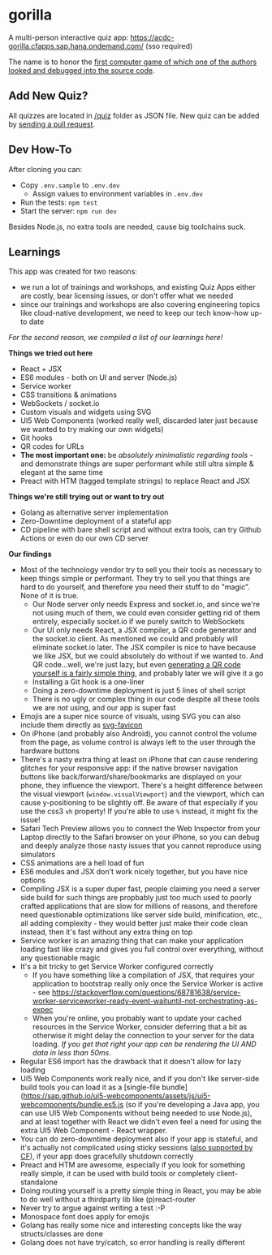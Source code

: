 # gorilla

A multi-person interactive quiz app: https://acdc-gorilla.cfapps.sap.hana.ondemand.com/ (sso required)

The name is to honor the [first computer game of which one of the authors looked and debugged into the source code](https://archive.org/details/GorillasQbasic).

## Add New Quiz?

All quizzes are located in [/quiz](https://github.tools.sap/acdc/gorilla/tree/master/quiz) folder as JSON file. New quiz can be added by [sending a pull request](https://github.tools.sap/acdc/gorilla/new/master/quiz). 

## Dev How-To

After cloning you can:
- Copy `.env.sample` to `.env.dev`
  - Assign values to environment variables in `.env.dev`
- Run the tests: `npm test`
- Start the server: `npm run dev`

Besides Node.js, no extra tools are needed, cause big toolchains suck.

## Learnings

This app was created for two reasons:
- we run a lot of trainings and workshops, and existing Quiz Apps either are costly, bear licensing issues, or don't offer what we needed
- since our trainings and workshops are also covering engineering topics like cloud-native development, we need to keep our tech know-how up-to date

_For the second reason, we compiled a list of our learnings here!_

**Things we tried out here**
- React + JSX
- ES6 modules - both on UI and server (Node.js)
- Service worker
- CSS transitions & animations
- WebSockets / socket.io
- Custom visuals and widgets using SVG
- UI5 Web Components (worked really well, discarded later just because we wanted to try making our own widgets)
- Git hooks
- QR codes for URLs
- **The most important one:** be _absolutely minimalistic regarding tools_ - and demonstrate things are super performant while still ultra simple & elegant at the same time
- Preact with HTM (tagged template strings) to replace React and JSX

**Things we're still trying out or want to try out**
- Golang as alternative server implementation
- Zero-Downtime deployment of a stateful app
- CD pipeline with bare shell script and without extra tools, can try Github Actions or even do our own CD server

**Our findings**
- Most of the technology vendor try to sell you their tools as necessary to keep things simple or performant. They try to sell you that things are hard to do yourself, and therefore you need their stuff to do "magic". None of it is true.
  - Our Node server only needs Express and socket.io, and since we're not using much of them, we could even consider getting rid of them entirely, especially socket.io if we purely switch to WebSockets
  - Our UI only needs React, a JSX compiler, a QR code generator and the socket.io client. As mentioned we could and probably will eliminate socket.io later. The JSX compiler is nice to have because we like JSX, but we could absolutely do without if we wanted to. And QR code...well, we're just lazy, but even [generating a QR code yourself is a fairly simple thing](https://medium.com/@facucarbonel_97514/how-to-create-a-qr-generator-using-javascript-4b5ce1b6ec27), and probably later we will give it a go
  - Installing a Git hook is a one-liner
  - Doing a zero-downtime deployment is just 5 lines of shell script
  - There is no ugly or complex thing in our code despite all these tools we are _not_ using, and our app is super fast
- Emojis are a super nice source of visuals, using SVG you can also include them directly as [svg-favicon](public/favicon.svg)
- On iPhone (and probably also Android), you cannot control the volume from the page, as volume control is always left to the user through the hardware buttons
- There's a nasty extra thing at least on iPhone that can cause rendering glitches for your responsive app: if the native browser navigation buttons like back/forward/share/bookmarks are displayed on your phone, they influence the viewport. There's a height difference between the visual viewport (`window.visualViewport`) and the viewport, which can cause y-positioning to be slightly off. Be aware of that especially if you use the css3 `vh` property! If you're able to use `%` instead, it might fix the issue!
- Safari Tech Preview allows you to connect the Web Inspector from your Laptop directly to the Safari browser on your iPhone, so you can debug and deeply analyze those nasty issues that you cannot reproduce using simulators
- CSS animations are a hell load of fun
- ES6 modules and JSX don't work nicely together, but you have nice options
- Compiling JSX is a super duper fast, people claiming you need a server side build for such things are propbably just too much used to poorly crafted applications that are slow for millions of reasons, and therefore need questionable optimizations like server side build, minification, etc., all adding complexity - they would better just make their code clean instead, then it's fast without any extra thing on top
- Service worker is an amazing thing that can make your application loading fast like crazy and gives you full control over everything, without any questionable magic
- It's a bit tricky to get Service Worker configured correctly
  - If you have something like a compilation of JSX, that requires your application to bootstrap really only once the Service Worker is active - see https://stackoverflow.com/questions/68781638/service-worker-serviceworker-ready-event-waituntil-not-orchestrating-as-expec
  - When you're online, you probably want to update your cached resources in the Service Worker, consider deferring that a bit as otherwise it might delay the connection to your server for the data loading. _If you get that right your app can be rendering the UI AND data in less than 50ms_.
- Regular ES6 import has the drawback that it doesn't allow for lazy loading
- UI5 Web Components work really nice, and if you don't like server-side build tools you can load it as a [single-file bundle](https://sap.github.io/ui5-webcomponents/assets/js/ui5-webcomponents/bundle.es5.js (so if you're developing a Java app, you can use UI5 Web Components without being needed to use Node.js), and at least together with React we didn't even feel a need for using the extra UI5 Web Component - React wrapper.
- You can do zero-downtime deployment also if your app is stateful, and it's actually not complicated using sticky sessions ([also supported by CF](https://docs.cloudfoundry.org/concepts/http-routing.html#sessions)), if your app does gracefully shutdown correctly
- Preact and HTM are awesome, especially if you look for something really simple, it can be used with build tools or completely client-standalone
- Doing routing yourself is a pretty simple thing in React, you may be able to do well without a thirdparty lib like (p)react-router
- Never try to argue against writing a test :-P
- Monospace font does apply for emojis
- Golang has really some nice and interesting concepts like the way structs/classes are done
- Golang does not have try/catch, so error handling is really different
